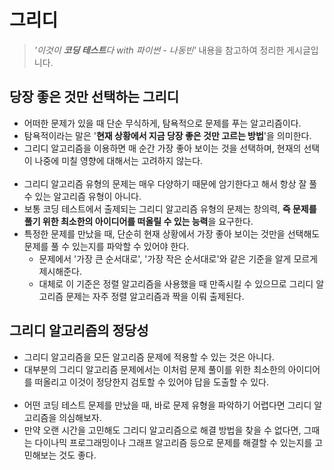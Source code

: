 # 그리디  
> *'이것이 **코딩 테스트**다 with 파이썬 - 나동빈'* 내용을 참고하여 정리한 게시글입니다.  
## 당장 좋은 것만 선택하는 그리디  
* 어떠한 문제가 있을 때 단순 무식하게, 탐욕적으로 문제를 푸는 알고리즘이다.  
* 탐욕적이라는 말은 '**현재 상황에서 지금 당장 좋은 것만 고르는 방법**'을 의미한다.  
* 그리디 알고리즘을 이용하면 매 순간 가장 좋아 보이는 것을 선택하며, 현재의 선택이 나중에 미칠 영향에 대해서는 고려하지 않는다.
<br></br>
* 그리디 알고리즘 유형의 문제는 매우 다양하기 때문에 암기한다고 해서 항상 잘 풀 수 있는 알고리즘 유형이 아니다.  
* 보통 코딩 테스트에서 출제되는 그리디 알고리즘 유형의 문제는 창의력, **즉 문제를 풀기 위한 최소한의 아이디어를 떠올릴 수 있는 능력**을 요구한다.  
* 특정한 문제를 만났을 때, 단순히 현재 상황에서 가장 좋아 보이는 것만을 선택해도 문제를 풀 수 있는지를 파악할 수 있어야 한다.  
  * 문제에서 '가장 큰 순서대로', '가장 작은 순서대로'와 같은 기준을 알게 모르게 제시해준다.  
  * 대체로 이 기준은 정렬 알고리즘을 사용했을 때 만족시킬 수 있으므로 그리디 알고리즘 문제는 자주 정렬 알고리즘과 짝을 이뤄 출제된다.  

## 그리디 알고리즘의 정당성  
* 그리디 알고리즘을 모든 알고리즘 문제에 적용할 수 있는 것은 아니다.  
* 대부분의 그리디 알고리즘 문제에서는 이처럼 문제 풀이를 위한 최소한의 아이디어를 떠올리고 이것이 정당한지 검토할 수 있어야 답을 도출할 수 있다.
<br></br>
* 어떤 코딩 테스트 문제를 만났을 때, 바로 문제 유형을 파악하기 어렵다면 그리디 알고리즘을 의심해보자.  
* 만약 오랜 시간을 고민해도 그리디 알고리즘으로 해결 방법을 찾을 수 없다면, 그때는 다이나믹 프로그래밍이나 그래프 알고리즘 등으로 문제를 해결할 수 있는지를 고민해보는 것도 좋다.  
